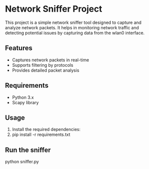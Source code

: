 # Network Sniffer Project

This project is a simple network sniffer tool designed to capture and analyze network packets. It helps in monitoring network traffic and detecting potential issues by capturing data from the wlan0 interface.

## Features
- Captures network packets in real-time
- Supports filtering by protocols
- Provides detailed packet analysis

## Requirements
- Python 3.x
- Scapy library

## Usage
1. Install the required dependencies:
2.   pip install -r requirements.txt

## Run the sniffer
python sniffer.py

